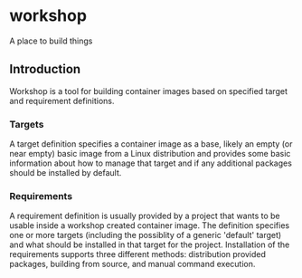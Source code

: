 # workshop
A place to build things

## Introduction
Workshop is a tool for building container images based on specified target and requirement definitions.

### Targets
A target definition specifies a container image as a base, likely an empty (or near empty) basic image from a Linux distribution and provides some basic information about how to manage that target and if any additional packages should be installed by default.

### Requirements
A requirement definition is usually provided by a project that wants to be usable inside a workshop created container image.  The definition specifies one or more targets (including the possiblity of a generic 'default' target) and what should be installed in that target for the project.  Installation of the requirements supports three different methods: distribution provided packages, building from source, and manual command execution.

